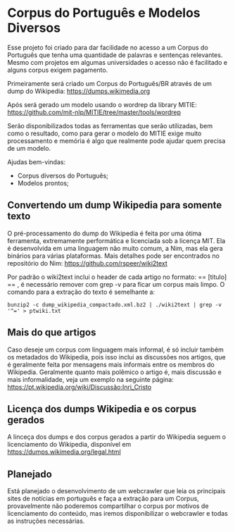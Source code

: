 # Corpus do Português e Modelos Diversos

Esse projeto foi criado para dar facilidade no acesso a um Corpus do Português que tenha uma quantidade de palavras e sentenças relevantes. Mesmo com projetos em algumas universidades o acesso não é facilitado e alguns corpus exigem pagamento. 

Primeiramente será criado um Corpus do Português/BR através de um dump do Wikipedia: https://dumps.wikimedia.org

Após será gerado um modelo usando o wordrep da library MITIE: https://github.com/mit-nlp/MITIE/tree/master/tools/wordrep

Serão disponibilizados todas as ferramentas que serão utilizadas, bem como o resultado, como para gerar o modelo do MITIE exige muito processamento e memória é algo que realmente pode ajudar quem precisa de um modelo.

Ajudas bem-vindas:

* Corpus diversos do Português;
* Modelos prontos; 

## Convertendo um dump Wikipedia para somente texto

O pré-processamento do dump do Wikipedia é feita por uma ótima ferramenta, extremamente performática e licenciada sob a licença MIT. Ela é desenvolvida em uma linguagem não muito comum, a Nim, mas ela gera binários para várias plataformas. Mais detalhes pode ser encontrados no repositório do Nim: https://github.com/rspeer/wiki2text

Por padrão o wiki2text inclui o header de cada artigo no formato: == [titulo] == , é necessário remover com grep -v para ficar um corpus mais limpo. O comando para a extração do texto é semelhante a:

``` bunzip2 -c dump_wikipedia_compactado.xml.bz2 | ./wiki2text | grep -v '^=' > ptwiki.txt ```

## Mais do que artigos

Caso deseje um corpus com linguagem mais informal, é só incluir também os metadados do Wikipedia, pois isso inclui as discussões nos artigos, que é geralmente feita por mensagens mais informais entre os membros do Wikipedia. Geralmente quanto mais polêmico o artigo é, mais discussão e mais informalidade, veja um exemplo na seguinte página: https://pt.wikipedia.org/wiki/Discussão:Inri_Cristo


## Licença dos dumps Wikipedia e os corpus gerados

A linceça dos dumps e dos corpus gerados a partir do Wikipedia seguem o licenciamento do Wikipedia, disponível em https://dumps.wikimedia.org/legal.html

## Planejado

Está planejado o desenvolvimento de um webcrawler que leia os principais sites de notícias em português e faça a extração para um Corpus, provavelmente não poderemos compartilhar o corpus por motivos de licenciamento do conteúdo, mas iremos disponibilizar o webcrawler e todas as instruções necessárias.
